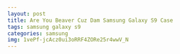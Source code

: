 ```yaml
---
layout: post
title: Are You Beaver Cuz Dam Samsung Galaxy S9 Case
tags: samsung galaxy s9
categories: samsung
img: 1vePf-jcAcz0ui3oRRF4ZORe25r4wwV_N
---
```


